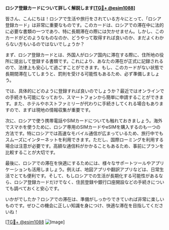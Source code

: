 **ロシア登録カードについて詳しく解説します[[TG💪+ @esim1088](https://t.me/s/esim1088)]**

皆さん、こんにちは！ロシアで生活や旅行をされている方々にとって、「ロシア登録カード」は非常に重要なものです。このカードは、ロシアでの滞在中に法的に必要な書類の一つであり、特に長期滞在の際には欠かせません。しかし、このカードがどのようなものなのか、どうやって取得すれば良いのか、まだよくわからない方もいるのではないでしょうか？

まず、ロシア登録カードとは、外国人がロシア国内に滞在する際に、住所地の役所に提出して登録する書類です。これにより、あなたの滞在が正式に記録されるので、法律上も安心して過ごすことができます。もし、このカードがない状態で長期間滞在してしまうと、罰則を受ける可能性もあるため、必ず準備しましょう。

では、具体的にどのように登録すれば良いのでしょうか？最近ではオンラインでの手続きも可能になっており、スマートフォンから簡単に申請することができます。また、ホテルやホストファミリーが代わりに手続きしてくれる場合もありますので、まずは現地の情報収集が重要です。

次に、ロシアで使う携帯電話やSIMカードについても触れておきましょう。海外でスマホを使うために、ロシア専用のSIMカードやeSIMを購入するのも一つの方法です。特にロシアでは高速なモバイル通信が広まっているため、旅行中でもスムーズにインターネットを利用できます。ただし、国際ローミングを利用する場合は注意が必要です。高額な通信料がかかることもあるため、事前にプランを比較することが大切です。

最後に、ロシアでの滞在を快適にするためには、様々なサポートツールやアプリケーションも活用しましょう。例えば、地図アプリや翻訳アプリなどは、日常生活でとても便利です。そして、もしロシアでの生活が長期化する可能性があるなら、ロシア登録カードだけでなく、住民登録や銀行口座開設などの手続きについても調べておくと安心です。

いかがでしたか？ロシアでの滞在は、準備がしっかりできていれば非常に楽しいものです。ぜひこの機会に正しい知識を身につけ、快適な滞在を目指してくださいね！

[[TG💪+ @esim1088](https://t.me/s/esim1088) ![Image](https://i.postimg.cc/Y0z9fWf4/image.png)]